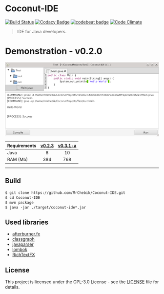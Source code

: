 # Coconut-IDE
[![Build Status](https://travis-ci.org/MrChebik/Coconut-IDE.svg?branch=master)](https://travis-ci.org/MrChebik/Coconut-IDE)
[![Codacy Badge](https://api.codacy.com/project/badge/Grade/c4acd2aa137745849973890abad2f67a)](https://www.codacy.com/app/mrchebik/Coconut-IDE?utm_source=github.com&amp;utm_medium=referral&amp;utm_content=MrChebik/Coconut-IDE&amp;utm_campaign=Badge_Grade)
[![codebeat badge](https://codebeat.co/badges/b5e31acb-b0be-41c1-91cf-7d8d3c88fc84)](https://codebeat.co/projects/github-com-mrchebik-coconut-ide-master)
[![Code Climate](https://codeclimate.com/github/MrChebik/OSPicture/badges/gpa.svg)](https://codeclimate.com/github/MrChebik/Coconut-IDE)
> IDE for Java developers.
# Demonstration - v0.2.0
![Coconut-IDE - Screenshot](https://github.com/MrChebik/Coconut-IDE/blob/master/coconut-ide-demonstration.webp?raw=true)  

| Requirements | [v0.2.3](https://github.com/MrChebik/Coconut-IDE/releases/tag/v0.2.3) | [v0.3.1-a](https://github.com/MrChebik/Coconut-IDE/releases/tag/v0.3.1-a) |
|--------------|:------:|:--------:|
| Java         |    8   |    10    |
| RAM (Mb)     |   384  |    768   |
---
## Build
```
$ git clone https://github.com/MrChebik/Coconut-IDE.git
$ cd Coconut-IDE
$ mvn package
$ java -jar ./target/coconut-ide*.jar
```
## Used libraries
* [afterburner.fx](https://github.com/AdamBien/afterburner.fx)
* [classgraph](https://github.com/classgraph/classgraph)
* [javaparser](https://github.com/javaparser/javaparser)
* [lombok](https://github.com/rzwitserloot/lombok)
* [RichTextFX](https://github.com/FXMisc/RichTextFX)
## License
This project is licensed under the GPL-3.0 License - see the [LICENSE](https://github.com/MrChebik/Coconut-IDE/blob/master/LICENSE) file for details.